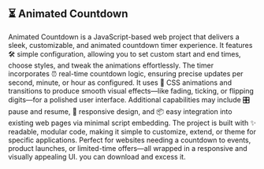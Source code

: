 ## ⏳ Animated Countdown
Animated Countdown is a JavaScript-based web project that delivers a sleek, customizable, and animated countdown timer experience.
It features 🛠️ simple configuration, allowing you to set custom start and end times, choose styles, and tweak the animations effortlessly.
The timer incorporates ⏰ real-time countdown logic, ensuring precise updates per second, minute, or hour as configured.
It uses 🎨 CSS animations and transitions to produce smooth visual effects—like fading, ticking, or flipping digits—for a polished user interface.
Additional capabilities may include 🎛️ pause and resume, 📐 responsive design, and 📦 easy integration into existing web pages via minimal script embedding.
The project is built with ✨ readable, modular code, making it simple to customize, extend, or theme for specific applications.
Perfect for websites needing a countdown to events, product launches, or limited-time offers—all wrapped in a responsive and visually appealing UI.
you can download and excess it.









